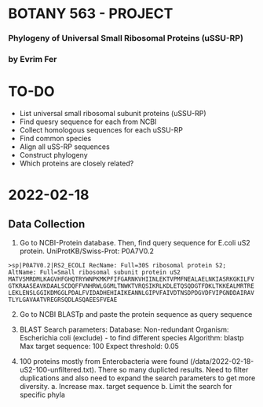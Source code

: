# BOTANY 563 - PROJECT
### Phylogeny of Universal Small Ribosomal Proteins (uSSU-RP)
### by Evrim Fer

# TO-DO
- List universal small ribosomal subunit proteins (uSSU-RP)
- Find quesry sequence for each from NCBI
- Collect homologous sequences for each uSSU-RP
- Find common species 
- Align all uSS-RP sequences
- Construct phylogeny
- Which proteins are closely related?

# 2022-02-18 

## Data Collection

1. Go to NCBI-Protein database. Then, find query sequence for E.coli uS2 protein. UniProtKB/Swiss-Prot: P0A7V0.2

```shell
>sp|P0A7V0.2|RS2_ECOLI RecName: Full=30S ribosomal protein S2; AltName: Full=Small ribosomal subunit protein uS2
MATVSMRDMLKAGVHFGHQTRYWNPKMKPFIFGARNKVHIINLEKTVPMFNEALAELNKIASRKGKILFV
GTKRAASEAVKDAALSCDQFFVNHRWLGGMLTNWKTVRQSIKRLKDLETQSQDGTFDKLTKKEALMRTRE
LEKLENSLGGIKDMGGLPDALFVIDADHEHIAIKEANNLGIPVFAIVDTNSDPDGVDFVIPGNDDAIRAV
TLYLGAVAATVREGRSQDLASQAEESFVEAE
```

2. Go to NCBI BLASTp and paste the protein sequence as query sequence

3. BLAST Search parameters:
    Database: Non-redundant
    Organism: Escherichia coli (exclude) - to find different species
    Algorithm: blastp
    Max target sequence: 100
    Expect threshold: 0.05

4. 100 proteins mostly from Enterobacteria were found (/data/2022-02-18-uS2-100-unfiltered.txt). There so many duplicted results. Need to filter duplications and also need to expand the search parameters to get more diversity. 
    a. Increase max. target sequence
    b. Limit the search for specific phyla 


